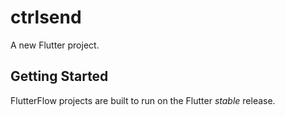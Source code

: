 # ctrlsend

A new Flutter project.

## Getting Started

FlutterFlow projects are built to run on the Flutter _stable_ release.
